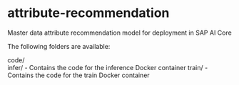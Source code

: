 # attribute-recommendation
Master data attribute recommendation model for deployment in SAP AI Core

The following folders are available:

  code/       
    infer/    - Contains the code for the inference Docker container
    train/    - Contains the code for the train Docker container
